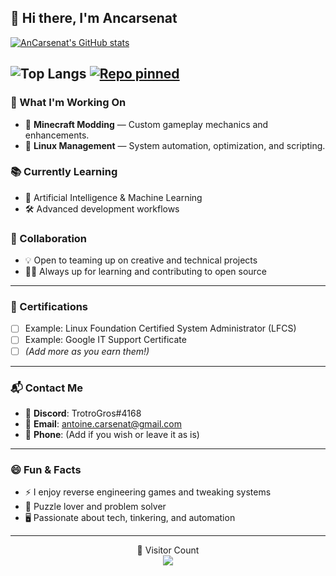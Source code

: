 ## 👋 Hi there, I'm Ancarsenat

[![AnCarsenat's GitHub stats](https://github-readme-stats.vercel.app/api?username=AnCarsenat&theme=dracula&show_icons=true)](https://github.com/anuraghazra/github-readme-stats)

![Top Langs](https://github-readme-stats.vercel.app/api/top-langs/?username=anuraghazra&theme=dracula&hide_progress=true)
[![Repo pinned](https://github-readme-stats.vercel.app/api/pin/?username=AnCarsenat&repo=RedstoneAdditions&theme=dracula&show_icons=true)](https://github.com/AnCar/RedstoneAdditions)  
---

### 🚀 What I'm Working On
- 🔧 **Minecraft Modding** — Custom gameplay mechanics and enhancements.
- 🐧 **Linux Management** — System automation, optimization, and scripting.

### 📚 Currently Learning
- 🤖 Artificial Intelligence & Machine Learning
- 🛠️ Advanced development workflows

### 🤝 Collaboration
- 💡 Open to teaming up on creative and technical projects
- 🙋‍♂️ Always up for learning and contributing to open source

---

### 📜 Certifications
<!-- Add your certifications here -->
- [ ] Example: Linux Foundation Certified System Administrator (LFCS)
- [ ] Example: Google IT Support Certificate
- [ ] *(Add more as you earn them!)*

---

### 📬 Contact Me
- 💬 **Discord**: TrotroGros#4168
- 📧 **Email**: antoine.carsenat@gmail.com
- 📱 **Phone**: (Add if you wish or leave it as is)

---

### 😄 Fun & Facts
- ⚡ I enjoy reverse engineering games and tweaking systems
- 🧩 Puzzle lover and problem solver
- 🖥️ Passionate about tech, tinkering, and automation

---

<p align="center">
  👀 Visitor Count<br>
  <img src="https://profile-counter.glitch.me/AnCarsenat/count.svg" />
</p>
